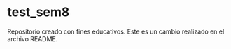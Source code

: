 # test_sem8
Repositorio creado con fines educativos.
Este es un cambio realizado en el archivo README.
